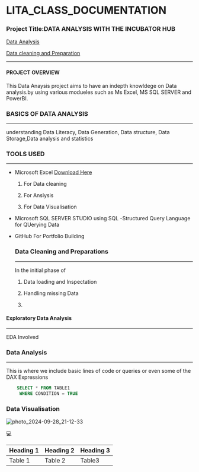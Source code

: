 # LITA_CLASS_DOCUMENTATION

### Project Title:DATA ANALYSIS WITH THE INCUBATOR HUB

[Data Analysis](#data-analysis)


[Data cleaning and Preparation](#data-cleaningandpreparation)


---
#### PROJECT OVERVIEW
This Data Anaysis project aims to have an indepth knowldege on Data analysis.by using various modueles such as Ms Excel, MS SQL SERVER
and PowerBI.

### BASICS OF DATA ANALYSIS
---
understanding Data Literacy, Data Generation, Data structure, Data Storage,Data analysis and statistics

### TOOLS USED
---
- Microsoft Excel [Download Here](https://www.microsoft.com)
  
   1. For Data cleaning
  
   2. For Anslysis
      
   3. For Data Visualisation

- Microsoft SQL SERVER STUDIO using SQL -Structured Query Language for QUerying Data

- GitHub For Portfolio Building

  ### Data Cleaning and Preparations
  ---
  In the initial phase of 

  1. Data loading and Inspectation
  
  2.  Handling missing Data
 
  3.  
    
#### Exploratory Data Analysis
---
EDA Involved




### Data Analysis
---
This is where we include basic lines of code or queries or even some of the DAX Expressions

```SQL
    SELECT * FROM TABLE1
     WHERE CONDITION = TRUE
  ```
### Data Visualisation


![photo_2024-09-28_21-12-33](https://github.com/user-attachments/assets/377fd841-02ee-489e-8d98-f7c10db6193f)

💻

|Heading 1|Heading 2| Heading 3|
|---------|---------|----------|
|Table 1|Table 2|Table3

